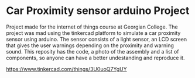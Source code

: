 # Car Proximity sensor arduino Project

Project made for the internet of things course at Georgian College.
The project was mad using the tinkercad platform to simulate a car proximity sensor using arduino.
The sensor consists of a light sensor, an LCD screen that gives the user warnings depending on the proximity and warning sound.
This reposity has the code, a photo of the assembly and a list of components, so anyone can have a better undestanding and reproduce it.

https://www.tinkercad.com/things/3U0uoQ7YgUY

